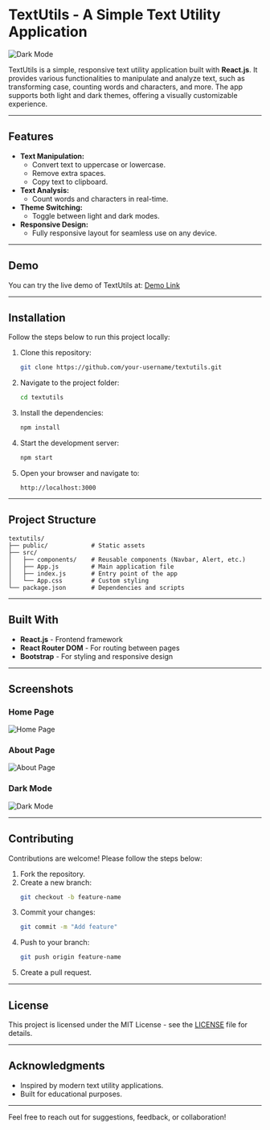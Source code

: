 # TextUtils - A Simple Text Utility Application

![Dark Mode](https://via.placeholder.com/800x200?text=TextUtils+-+Light+and+Dark+Modes)

TextUtils is a simple, responsive text utility application built with **React.js**. It provides various functionalities to manipulate and analyze text, such as transforming case, counting words and characters, and more. The app supports both light and dark themes, offering a visually customizable experience.

---

## Features

- **Text Manipulation:**
  - Convert text to uppercase or lowercase.
  - Remove extra spaces.
  - Copy text to clipboard.
- **Text Analysis:**
  - Count words and characters in real-time.
- **Theme Switching:**
  - Toggle between light and dark modes.
- **Responsive Design:**
  - Fully responsive layout for seamless use on any device.

---

## Demo

You can try the live demo of TextUtils at: [Demo Link](#)

---

## Installation

Follow the steps below to run this project locally:

1. Clone this repository:
   ```bash
   git clone https://github.com/your-username/textutils.git
   ```

2. Navigate to the project folder:
   ```bash
   cd textutils
   ```

3. Install the dependencies:
   ```bash
   npm install
   ```

4. Start the development server:
   ```bash
   npm start
   ```

5. Open your browser and navigate to:
   ```
   http://localhost:3000
   ```

---

## Project Structure

```
textutils/
├── public/            # Static assets
├── src/
│   ├── components/    # Reusable components (Navbar, Alert, etc.)
│   ├── App.js         # Main application file
│   ├── index.js       # Entry point of the app
│   └── App.css        # Custom styling
└── package.json       # Dependencies and scripts
```

---

## Built With

- **React.js** - Frontend framework
- **React Router DOM** - For routing between pages
- **Bootstrap** - For styling and responsive design

---

## Screenshots

### Home Page
![Home Page](https://via.placeholder.com/800x400?text=TextUtils+-+Home+Page)

### About Page
![About Page](https://via.placeholder.com/800x400?text=TextUtils+-+About+Page)

### Dark Mode
![Dark Mode](https://via.placeholder.com/800x400?text=TextUtils+-+Dark+Mode)

---

## Contributing

Contributions are welcome! Please follow the steps below:

1. Fork the repository.
2. Create a new branch:
   ```bash
   git checkout -b feature-name
   ```
3. Commit your changes:
   ```bash
   git commit -m "Add feature"
   ```
4. Push to your branch:
   ```bash
   git push origin feature-name
   ```
5. Create a pull request.

---

## License

This project is licensed under the MIT License - see the [LICENSE](LICENSE) file for details.

---

## Acknowledgments

- Inspired by modern text utility applications.
- Built for educational purposes.

---

Feel free to reach out for suggestions, feedback, or collaboration!
